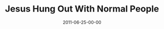 ---
layout: message
category: message
series: "Jesus: The Greatest Show on Earth"
title: "Jesus Hung Out With Normal People"
date: 2011-06-25-00-00
message_id: 680
audio-description: "Brian Tome talks about how Jesus went out of his way to hang out with normal people."
audio: "http://www.crossroads.net/players/media/hq/greatestshow02.mp3"
audio-title: "Jesus Hung Out With Normal People"
audio-duration: "43:08"
program-description: "Jesus Hung Out With Normal People - Program"
program: "http://www.crossroads.net/players/media/hq/06_25-26_11Program.pdf"
program-title: "Jesus Hung Out With Normal People (Program)"
video-description: "Brian Tome talks about how Jesus went out of his way to hang out with normal people."
video-title: "Jesus hung out with normal people"
video: "https://s3.amazonaws.com/crossroadsvideomessages/greatestshow02.mp4"
video-poster: "https://www.crossroads.net/uploadedfiles/greatestshow02_still.jpg"
---